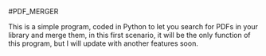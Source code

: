 #PDF_MERGER

This is a simple program, coded in Python to let you search for PDFs in your library and merge them,
in this first scenario, it will be the only function of this program, but I will update with another features soon.
